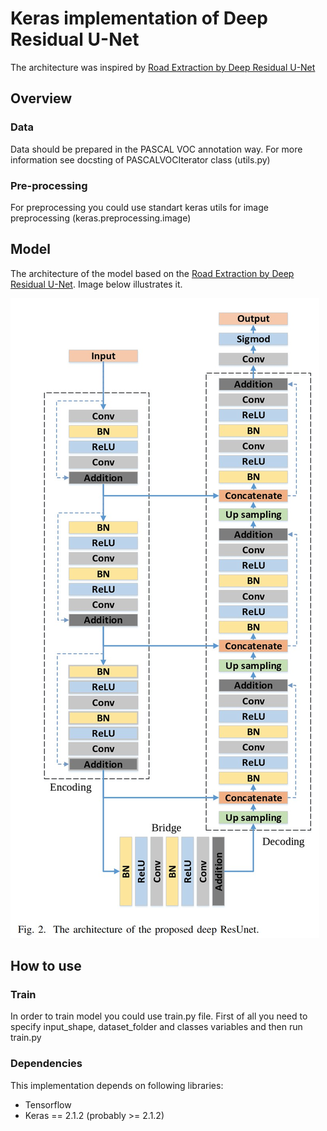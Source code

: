 # Keras implementation of Deep Residual U-Net

The architecture was inspired by [Road Extraction by Deep Residual U-Net](https://arxiv.org/pdf/1711.10684.pdf)

## Overview

### Data

Data should be prepared in the PASCAL VOC annotation way. For more information see docsting of PASCALVOCIterator class 
(utils.py) 

### Pre-processing

For preprocessing you could use standart keras utils for image preprocessing (keras.preprocessing.image)

## Model

The architecture of the model based on the [Road Extraction by Deep Residual U-Net](https://arxiv.org/pdf/1711.10684.pdf).
Image below illustrates it.

![](architecture.jpg)

## How to use

### Train

In order to train model you could use train.py file. 
First of all you need to specify input_shape, dataset_folder and classes variables and then run train.py 

### Dependencies
This implementation depends on following libraries:

* Tensorflow
* Keras == 2.1.2 (probably >= 2.1.2)

